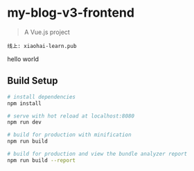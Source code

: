 # my-blog-v3-frontend

> A Vue.js project
```
线上: xiaohai-learn.pub
```
hello world

## Build Setup

``` bash
# install dependencies
npm install

# serve with hot reload at localhost:8080
npm run dev

# build for production with minification
npm run build

# build for production and view the bundle analyzer report
npm run build --report
```
